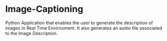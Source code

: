 # Image-Captioning
Python Application that enables the user to generate the description of images in Real Time Envirnoment. It also generates an audio file associated to the Image Description.
